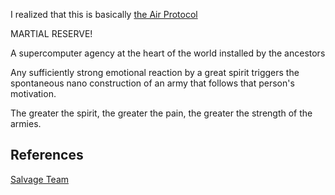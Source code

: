 I realized that this is basically [the Air Protocol](/p/39af5dfd7ca34fd2ad511129944e10c9)

MARTIAL RESERVE!

A supercomputer agency at the heart of the world installed by the ancestors

Any sufficiently strong emotional reaction by a great spirit triggers the spontaneous nano construction of an army that follows that person's motivation.

The greater the spirit, the greater the pain, the greater the strength of the armies.

## References

[Salvage Team](/p/9dc015ab7b754160a21e447e30a80c20)
